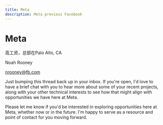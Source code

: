 ```yaml
---
title: Meta
description: Meta previous Facebook
---
```

# Meta

高工资，总部在Palo Alto, CA

Noah Rooney 

nrooney@fb.com

Just bumping this thread back up in your inbox. If you're open, I'd love to have a brief chat with you to hear more about some of your recent projects, along with your other technical interests to see how that might align with opportunities we have here at Meta.

Please let me know if you'd be interested in exploring opportunities here at Meta, whether now or in the future. I'm happy to serve as a resource and point of contact for you moving forward.
